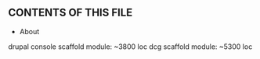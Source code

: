 
CONTENTS OF THIS FILE
---------------------

 * About

drupal console scaffold module: ~3800 loc
dcg scaffold module: ~5300 loc
